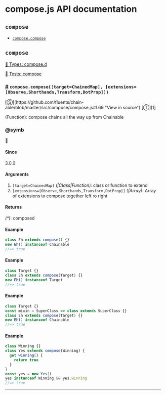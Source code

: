 # compose.js API documentation

<!-- div class="toc-container" -->

<!-- div -->

## `compose`
* <a href="#compose-compose">`compose.compose`</a>

<!-- /div -->

<!-- /div -->

<!-- div class="doc-container" -->

<!-- div -->

## `compose`

<!-- div -->

<a href="https://github.com/fluents/chain-able/blob/master/typings/compose.d.ts">🌊  Types: compose.d</a>&nbsp;

<a href="https://github.com/fluents/chain-able/blob/master/test/compose.js">🔬  Tests: compose</a>&nbsp;

<h3 id="compose-compose"><a href="#compose-compose">#</a>&nbsp;<code>compose.compose([target=ChainedMap], [extensions=[Observe,Shorthands,Transform,DotProp]])</code></h3>
[&#x24C8;](https://github.com/fluents/chain-able/blob/master/src/compose/compose.js#L69 "View in source") [&#x24C9;][1]

(Function): compose chains all the way up from Chainable


### @symb 

🎼 
#### Since
3.0.0

#### Arguments
1. `[target=ChainedMap]` *(|Class|Function)*: class or function to extend
2. `[extensions=[Observe,Shorthands,Transform,DotProp]]` *(|Array)*: Array of extensions to compose together left ro right

#### Returns
*(&#42;)*: composed

#### Example
```js
class Eh extends compose() {}
new Eh() instanceof Chainable
//=> true

```
#### Example
```js
class Target {}
class Eh extends compose(Target) {}
new Eh() instanceof Target
//=> true

```
#### Example
```js
class Target {}
const mixin = SuperClass => class extends SuperClass {}
class Eh extends compose(Target) {}
new Eh() instanceof Chainable
//=> true

```
#### Example
```js
class Winning {}
class Yes extends compose(Winning) {
  get winning() {
    return true
  }
}
const yes = new Yes()
yes instanceof Winning && yes.winning
//=> true

```
---

<!-- /div -->

<!-- /div -->

<!-- /div -->

 [1]: #compose "Jump back to the TOC."
